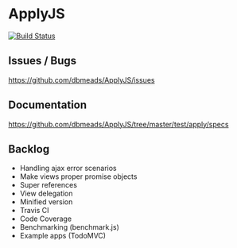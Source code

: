 ApplyJS
=======

[![Build Status](https://secure.travis-ci.org/dbmeads/ApplyJS.png)](http://travis-ci.org/dbmeads/ApplyJS)


## Issues / Bugs

https://github.com/dbmeads/ApplyJS/issues

## Documentation

https://github.com/dbmeads/ApplyJS/tree/master/test/apply/specs

## Backlog

- Handling ajax error scenarios
- Make views proper promise objects
- Super references
- View delegation
- Minified version
- Travis CI
- Code Coverage
- Benchmarking (benchmark.js)
- Example apps (TodoMVC)
